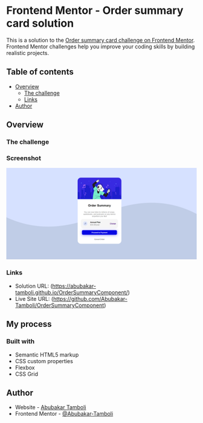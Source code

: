 # Frontend Mentor - Order summary card solution

This is a solution to the [Order summary card challenge on Frontend Mentor](https://www.frontendmentor.io/challenges/order-summary-component-QlPmajDUj). Frontend Mentor challenges help you improve your coding skills by building realistic projects. 

## Table of contents

- [Overview](#overview)
  - [The challenge](https://www.frontendmentor.io/challenges/order-summary-component-QlPmajDUj)
  - [Links](https://abubakar-tamboli.github.io/OrderSummaryComponent/)
- [Author](https://github.com/Abubakar-Tamboli)


## Overview

### The challenge

### Screenshot

![](./images/Order-summary-card-screenshot.png)


### Links

- Solution URL: (https://abubakar-tamboli.github.io/OrderSummaryComponent/)
- Live Site URL: (https://github.com/Abubakar-Tamboli/OrderSummaryComponent)

## My process

### Built with

- Semantic HTML5 markup
- CSS custom properties
- Flexbox
- CSS Grid

## Author

- Website - [Abubakar Tamboli](https://github.com/Abubakar-Tamboli/OrderSummaryComponent)
- Frontend Mentor - [@Abubakar-Tamboli](https://www.frontendmentor.io/profile/Abubakar-Tamboli)
